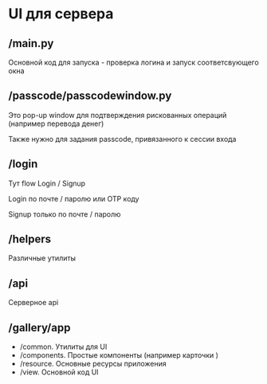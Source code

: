 # UI для сервера

## /main.py
Основной код для запуска - проверка логина и запуск соответсвующего окна

## /passcode/passcodewindow.py
Это pop-up window для подтверждения рискованных операций (например перевода денег)

Также нужно для задания passcode, привязанного к сессии входа

## /login
Тут flow Login / Signup

Login по почте / паролю или OTP коду

Signup только по почте / паролю 

## /helpers
Различные утилиты

## /api 
Серверное api

## /gallery/app
- /common. Утилиты для UI
- /components. Простые компоненты (например карточки )
- /resource. Основные ресурсы приложения
- /view. Основной код UI